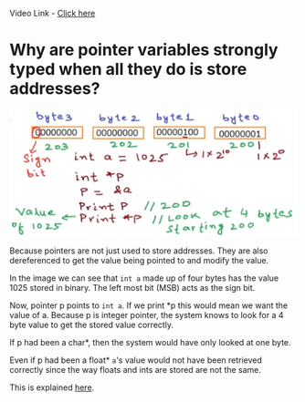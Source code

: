 Video Link - [Click here](https://youtu.be/zuegQmMdy8M?si=rtJyKhy0SmlCbt_r)

# Why are pointer variables strongly typed when all they do is store addresses?

![](/pointers_in_cpp/images/1_generic_ptr_type_vs_strongly_typed_ptr.png)

Because pointers are not just used to store addresses. They are also dereferenced to get the value being pointed to and modify the value. 

In the image we can see that ```int a``` made up of four bytes has the value 1025 stored in binary. The left most bit (MSB) acts as the sign bit. 

Now, pointer p points to ```int a```. If we print *p this would mean we want the value of a. Because p is integer pointer, the system knows to look for a 4 byte value to get the stored value correctly. 

If p had been a char*, then the system would have only looked at one byte. 

Even if p had been a float* ```a```'s value would not have been retrieved correctly since the way floats and ints are stored are not the same. 

This is explained [here](/pointers_in_cpp/code/2_strong_typing_pointers_and_void_pointer.cpp).